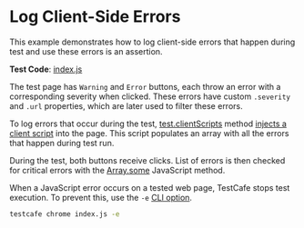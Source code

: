 # Log Client-Side Errors

This example demonstrates how to log client-side errors that happen during test and use these errors is an assertion.

**Test Code**: [index.js](index.js)

The test page has `Warning` and `Error` buttons, each throw an error with a corresponding severity when clicked. These errors have custom `.severity` and `.url` properties, which are later used to filter these errors.

To log errors that occur during the test, [test.clientScripts](https://devexpress.github.io/testcafe/documentation/reference/test-api/test/clientscripts.html) method [injects a client script](https://devexpress.github.io/testcafe/documentation/guides/advanced-guides/inject-client-scripts.html) into the page. This script populates an array with all the errors that happen during test run.

During the test, both buttons receive clicks. List of errors is then checked for critical errors with the [Array.some](https://developer.mozilla.org/en-US/docs/Web/JavaScript/Reference/Global_Objects/Array/some) JavaScript method.

When a JavaScript error occurs on a tested web page, TestCafe stops test execution. To prevent this, use the `-e` [CLI option](https://devexpress.github.io/testcafe/documentation/reference/command-line-interface.html#-e---skip-js-errors).

```sh
testcafe chrome index.js -e
```
